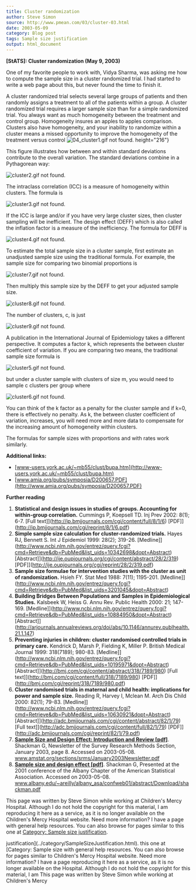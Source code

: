 ```yaml
---
title: Cluster randomization
author: Steve Simon
source: http://www.pmean.com/03/cluster-03.html
date: 2003-05-09
category: Blog post
tags: Sample size justification
output: html_document
---
```

****[StATS]:** Cluster randomization (May 9, 2003)**

One of my favorite people to work with, Vidya Sharma, was asking me
how to compute the sample size in a cluster randomized trial. I had
started to write a web page about this, but never found the time to
finish it.

A cluster randomized trial selects several large groups of patients
and then randomly assigns a treatment to all of the patients within a
group. A cluster randomized trial requires a larger sample size than
for a simple randomized trial. You always want as much homogeneity
between the treatment and control group. Homogeneity insures an apples
to apples comparison. Clusters also have homogeneity, and your
inability to randomize within a cluster means a missed opportunity to
improve the homogeneity of the treatment versus control
![04_cluster1.gif not found.](../../../web/images/03/cluster-0301.png)
height="216"}

This figure illustrates how between and within standard deviations
contribute to the overall variation. The standard deviations combine
in a Pythagorean way:

![cluster2.gif not found.](../../../web/images/03/cluster-0302.png)

The intraclass correlation (ICC) is a measure of homogeneity within
clusters. The formula is

![cluster3.gif not found.](../../../web/images/03/cluster-0303.png)

If the ICC is large and/or if you have very large cluster sizes, then
cluster sampling will be inefficient. The design effect (DEFF) which
is also called the inflation factor is a measure of the inefficiency.
The formula for DEFF is

![cluster4.gif not found.](../../../web/images/03/cluster-0304.png)

To estimate the total sample size in a cluster sample, first estimate
an unadjusted sample size using the traditional formula. For example,
the sample size for comparing two binomial proportions is

![cluster7.gif not found.](../../../web/images/03/cluster-0305.png)

  Then multiply this sample size by the DEFF to get your adjusted
sample size.

![cluster8.gif not found.](../../../web/images/03/cluster-0306.png)

  The number of clusters, c, is just

![cluster9.gif not found.](../../../web/images/03/cluster-0307.png)

A publication in the International Journal of Epidemiology takes a
different perspective. It computes a factor k, which represents the
between cluster coefficient of variation. If you are comparing two
means, the traditional sample size formula is

![cluster5.gif not found.](../../../web/images/03/cluster-0308.png)

but under a cluster sample with clusters of size m, you would need to
sample c clusters per group where

![cluster6.gif not found.](../../../web/images/03/cluster-0309.png)

You can think of the k factor as a penalty for the cluster sample and
if k=0, there is effectively no penalty. As k, the between cluster
coefficient of variation, increases, you will need more and more data
to compensate for the increasing amount of homogeneity within
clusters.

The formulas for sample sizes with proportions and with rates work
similarly.

**Additional links:**

-   [www-users.york.ac.uk/~mb55/clust/bupa.htm](http://www-users.york.ac.uk/~mb55/clust/bupa.htm)
-   [www.amia.org/pubs/symposia/D200657.PDF](http://www.amia.org/pubs/symposia/D200657.PDF)

**Further reading**

1.  **Statistical and design issues in studies of groups. Accounting for
    within-group correlation.** Cummings P, Koepsell TD. Inj Prev 2002:
    8(1); 6-7. [Full
    text]](http://ip.bmjjournals.com/cgi/content/full/8/1/6)
    [PDF]](http://ip.bmjjournals.com/cgi/reprint/8/1/6.pdf)
2.  **Simple sample size calculation for cluster-randomized trials.**
    Hayes RJ, Bennett S. Int J Epidemiol 1999: 28(2); 319-26.
    [Medline]](http://www.ncbi.nlm.nih.gov/entrez/query.fcgi?cmd=Retrieve&db=PubMed&list_uids=10342698&dopt=Abstract)
    [Abstract]](http://ije.oupjournals.org/cgi/content/abstract/28/2/319)
    [PDF]](http://ije.oupjournals.org/cgi/reprint/28/2/319.pdf)
3.  **Sample size formulae for intervention studies with the cluster as
    unit of randomization.** Hsieh FY. Stat Med 1988: 7(11); 1195-201.
    [Medline]](http://www.ncbi.nlm.nih.gov/entrez/query.fcgi?cmd=Retrieve&db=PubMed&list_uids=3201045&dopt=Abstract)
4.  **Building Bridges Between Populations and Samples in
    Epidemiological Studies.** Kalsbeek W, Heiss G. Annu Rev. Public
    Health 2000: 21; 147-169.
    [Medline]](http://www.ncbi.nlm.nih.gov/entrez/query.fcgi?cmd=Retrieve&db=PubMed&list_uids=10884950&dopt=Abstract)
    [Abstract]](http://arjournals.annualreviews.org/doi/abs/10.1146/annurev.publhealth.21.1.147)
5.  **Preventing injuries in children: cluster randomised controlled
    trials in primary care.** Kendrick D, Marsh P, Fielding K, Miller P.
    British Medical Journal 1999: 318(7189); 980-83.
    [Medline]](http://www.ncbi.nlm.nih.gov/entrez/query.fcgi?cmd=Retrieve&db=PubMed&list_uids=10195971&dopt=Abstract)
    [Abstract]](http://bmj.com/cgi/content/abstract/318/7189/980)
    [Full text]](http://bmj.com/cgi/content/full/318/7189/980)
    [PDF]](http://bmj.com/cgi/reprint/318/7189/980.pdf)
6.  **Cluster randomised trials in maternal and child health:
    implications for power and sample size.** Reading R, Harvey I,
    Mclean M. Arch Dis Child 2000: 82(1); 79-83.
    [Medline]](http://www.ncbi.nlm.nih.gov/entrez/query.fcgi?cmd=Retrieve&db=PubMed&list_uids=10630921&dopt=Abstract)
    [Abstract]](http://adc.bmjjournals.com/cgi/content/abstract/82/1/79)
    [Full text]](http://adc.bmjjournals.com/cgi/content/full/82/1/79)
    [PDF]](http://adc.bmjjournals.com/cgi/reprint/82/1/79.pdf)
7.  **[Sample Size and Design Effect: Introduction and Review
    [pdf]](http://http://www.amstat.org/sections/srms/January2003Newsletter.pdf)**.
    Shackman G, Newsletter of the Survey Research Methods Section,
    January 2003, page 8. Accessed on 2003-05-08.
    www.amstat.org/sections/srms/January2003Newsletter.pdf
8.  **[Sample size and design effect
    [pdf]](http://www.albany.edu/~areilly/albany_asa/confweb01/abstract/Download/shackman.pdf)**.
    Shackman G, Presented at the 2001 conference of the Albany Chapter
    of the American Statistical Association. Accessed on 2003-05-08.
    www.albany.edu/~areilly/albany_asa/confweb01/abstract/Download/shackman.pdf

This page was written by Steve Simon while working at Children's Mercy
Hospital. Although I do not hold the copyright for this material, I am
reproducing it here as a service, as it is no longer available on the
Children's Mercy Hospital website. Need more information? I have a page
with general help resources. You can also browse for pages similar to
this one at [Category: Sample size
justification](../category/SampleSizeJustification.html).
<!---More--->
justification](../category/SampleSizeJustification.html).
this one at [Category: Sample size
with general help resources. You can also browse for pages similar to
Children's Mercy Hospital website. Need more information? I have a page
reproducing it here as a service, as it is no longer available on the
Hospital. Although I do not hold the copyright for this material, I am
This page was written by Steve Simon while working at Children's Mercy

<!---Do not use
****[StATS]:** Cluster randomization (May 9, 2003)**
This page was written by Steve Simon while working at Children's Mercy
Hospital. Although I do not hold the copyright for this material, I am
reproducing it here as a service, as it is no longer available on the
Children's Mercy Hospital website. Need more information? I have a page
with general help resources. You can also browse for pages similar to
this one at [Category: Sample size
justification](../category/SampleSizeJustification.html).
--->

